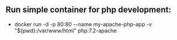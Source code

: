 ## Run simple container for php development:

- docker run -d -p 80:80 --name my-apache-php-app -v "${pwd}:/var/www/html" php:7.2-apache